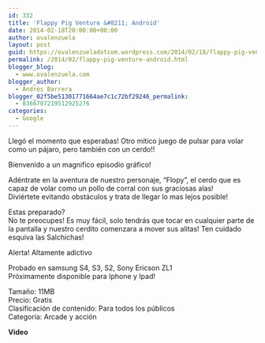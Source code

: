 ```yaml
---
id: 332
title: 'Flappy Pig Venture &#8211; Android'
date: 2014-02-18T20:00:00+00:00
author: ovalenzuela
layout: post
guid: https://ovalenzueladotcom.wordpress.com/2014/02/18/flappy-pig-venture-android
permalink: /2014/02/flappy-pig-venture-android.html
blogger_blog:
  - www.ovalenzuela.com
blogger_author:
  - Andrés Barrera
blogger_02f5be51301771664ae7c1c72bf29246_permalink:
  - 8366707219512925276
categories:
  - Google
---
```

Llegó el momento que esperabas! Otro mítico juego de pulsar para volar como un pájaro, pero también con un cerdo!!

Bienvenido a un magnifico episodio gráfico!

Adéntrate en la aventura de nuestro personaje, &#8220;Flopy&#8221;, el cerdo que es capaz de volar como un pollo de corral con sus graciosas alas!  
Diviértete evitando obstáculos y trata de llegar lo mas lejos posible!

Estas preparado?  
No te preocupes! Es muy fácil, solo tendrás que tocar en cualquier parte de la pantalla y nuestro cerdito comenzara a mover sus alitas! Ten cuidado esquiva las Salchichas!

Alerta! Altamente adictivo

Probado en samsung S4, S3, S2, Sony Ericson ZL1  
Próximamente disponible para Iphone y Ipad!

Tamaño: 11MB  
Precio: Gratis  
Clasificación de contenido: Para todos los públicos  
Categoría: Arcade y acción

**Video**